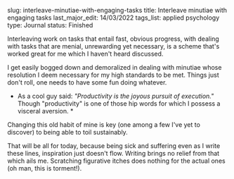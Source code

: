slug: interleave-minutiae-with-engaging-tasks
title: Interleave minutiae with engaging tasks
last_major_edit: 14/03/2022
tags_list: applied
           psychology
type: Journal
status: Finished


Interleaving work on tasks that entail fast, obvious progress, with dealing with tasks that are menial, unrewarding yet necessary, is a scheme that's worked great for me which I haven't heard discussed. 

I get easily bogged down and demoralized in dealing with minutiae whose resolution I deem necessary for my high standards to be met. Things just don't roll, one needs to have some fun doing whatever.

* As a cool guy said: *"Productivity is the joyous pursuit of execution."* Though "productivity" is one of those hip words for which I possess a visceral aversion. *

Changing this old habit of mine is key (one among a few I've yet to discover) to being able to toil sustainably.

That will be all for today, because being sick and suffering even as I write these lines, inspiration just doesn't flow. Writing brings no relief from that which ails me. Scratching figurative itches does nothing for the actual ones (oh man, this is torment!).
